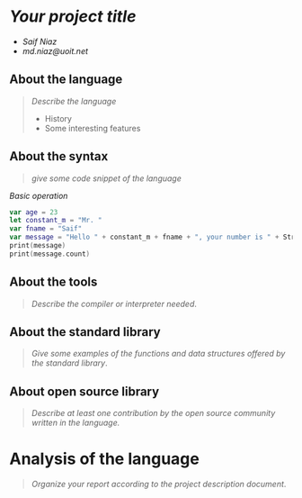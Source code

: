 # _Your project title_

- _Saif Niaz_
- _md.niaz@uoit.net_

## About the language

> _Describe the language_
>
> - History
> - Some interesting features

## About the syntax

> _give some code snippet of the language_

*Basic operation*

```swift
var age = 23
let constant_m = "Mr. "
var fname = "Saif"
var message = "Hello " + constant_m + fname + ", your number is " + String(age)
print(message)
print(message.count)
```

## About the tools

> _Describe the compiler or interpreter needed_.

## About the standard library

> _Give some examples of the functions and data structures
> offered by the standard library_.

## About open source library

> _Describe at least one contribution by the open source
community written in the language._

# Analysis of the language

> _Organize your report according to the project description
document_.


